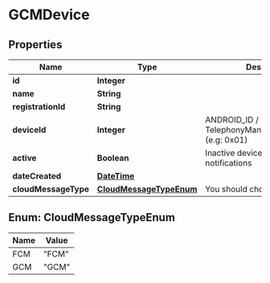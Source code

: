 
# GCMDevice

## Properties
Name | Type | Description | Notes
------------ | ------------- | ------------- | -------------
**id** | **Integer** |  |  [optional]
**name** | **String** |  |  [optional]
**registrationId** | **String** |  | 
**deviceId** | **Integer** | ANDROID_ID / TelephonyManager.getDeviceId() (e.g: 0x01) |  [optional]
**active** | **Boolean** | Inactive devices will not be sent notifications |  [optional]
**dateCreated** | [**DateTime**](DateTime.md) |  |  [optional]
**cloudMessageType** | [**CloudMessageTypeEnum**](#CloudMessageTypeEnum) | You should choose FCM or GCM |  [optional]


<a name="CloudMessageTypeEnum"></a>
## Enum: CloudMessageTypeEnum
Name | Value
---- | -----
FCM | &quot;FCM&quot;
GCM | &quot;GCM&quot;



